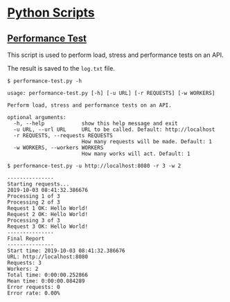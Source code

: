 # [Python Scripts](https://github.com/jonatascbarroso/python-scripts/)

## [Performance Test](https://github.com/jonatascbarroso/python-scripts/tree/master/performance-test)

This script is used to perform load, stress and performance tests on an API.

The result is saved to the `log.txt` file.

```
$ performance-test.py -h

usage: performance-test.py [-h] [-u URL] [-r REQUESTS] [-w WORKERS]

Perform load, stress and performance tests on an API.

optional arguments:
  -h, --help            show this help message and exit
  -u URL, --url URL     URL to be called. Default: http://localhost
  -r REQUESTS, --requests REQUESTS
                        How many requests will be made. Default: 1
  -w WORKERS, --workers WORKERS
                        How many works will act. Default: 1
```

```
$ performance-test.py -u http://localhost:8080 -r 3 -w 2

---------------
Starting requests...
2019-10-03 08:41:32.386676
Processing 1 of 3
Processing 2 of 3
Request 1 OK: Hello World!
Request 2 OK: Hello World!
Processing 3 of 3
Request 3 OK: Hello World!
---------------
Final Report
---------------
Start time: 2019-10-03 08:41:32.386676
URL: http://localhost:8080
Requests: 3
Workers: 2
Total time: 0:00:00.252866
Mean time: 0:00:00.084289
Error requests: 0
Error rate: 0.00%
```